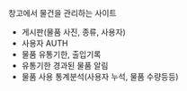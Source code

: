 창고에서 물건을 관리하는 사이트
- 게시판(물품 사진, 종류, 사용자)
- 사용자 AUTH
- 물품 유통기한, 출입기록
- 유통기한 경과된 물품 알림
- 물품 사용 통계분석(사용자 누석, 물품 수량등등)
